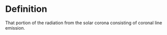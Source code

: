 # Definition

That portion of the radiation from the solar corona consisting of
coronal line emission.
